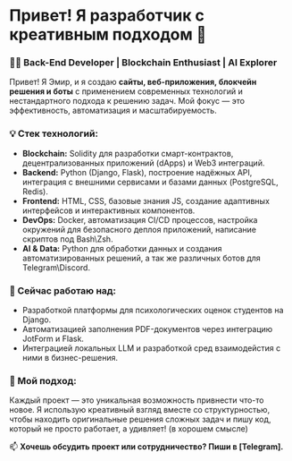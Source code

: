 # Привет! Я разработчик с креативным подходом 🚀

### 🧑‍💻 Back-End Developer | Blockchain Enthusiast | AI Explorer

Привет! Я Эмир, и я создаю **сайты, веб-приложения, блокчейн решения и боты** с применением современных технологий и нестандартного подхода к решению задач. Мой фокус — это эффективность, автоматизация и масштабируемость.

### 💡 Стек технологий:
- **Blockchain:** Solidity для разработки смарт-контрактов, децентрализованных приложений (dApps) и Web3 интеграций.
- **Backend:** Python (Django, Flask), построение надёжных API, интеграция с внешними сервисами и базами данных (PostgreSQL, Redis).
- **Frontend:** HTML, CSS, базовые знания JS, создание адаптивных интерфейсов и интерактивных компонентов.
- **DevOps:** Docker, автоматизация CI/CD процессов, настройка окружений для безопасного деплоя приложений, написание скриптов под Bash\Zsh.
- **AI & Data:** Python для обработки данных и создания автоматизированных решений, а так же различных ботов для Telegram\Discord.

### 🌱 Сейчас работаю над:
- Разработкой платформы для психологических оценок студентов на Django.
- Автоматизацией заполнения PDF-документов через интеграцию JotForm и Flask.
- Интеграцией локальных LLM и разработкой сред взаимодейстия с ними в бизнес-решения.

### 🚀 Мой подход:
Каждый проект — это уникальная возможность привнести что-то новое. Я использую креативный взгляд вместе со структурностью, чтобы находить оригинальные решения сложных задач и пишу код, который не просто работает, а удивляет! (в хорошем смысле)

📫 **Хочешь обсудить проект или сотрудничество? Пиши в [Telegram].**


<!--
**strydex/strydex** is a ✨ _special_ ✨ repository because its `README.md` (this file) appears on your GitHub profile.

Here are some ideas to get you started:

- 🔭 I’m currently working on ...
- 🌱 I’m currently learning ...
- 👯 I’m looking to collaborate on ...
- 🤔 I’m looking for help with ...
- 💬 Ask me about ...
- 📫 How to reach me: ...
- 😄 Pronouns: ...
- ⚡ Fun fact: ...
-->
